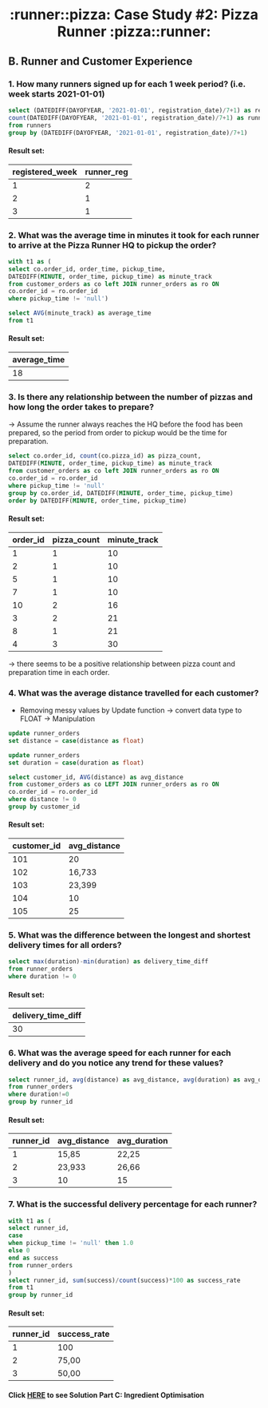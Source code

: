 <h1 align="center"> :runner::pizza: Case Study #2: Pizza Runner :pizza::runner:</h1>

## B. Runner and Customer Experience

###  1. How many runners signed up for each 1 week period? (i.e. week starts 2021-01-01)

```sql
select (DATEDIFF(DAYOFYEAR, '2021-01-01', registration_date)/7+1) as registered_week, 
count(DATEDIFF(DAYOFYEAR, '2021-01-01', registration_date)/7+1) as runner_reg
from runners
group by (DATEDIFF(DAYOFYEAR, '2021-01-01', registration_date)/7+1)
```

#### Result set:
| registered_week | runner_reg |
| --------------- | ---------- |
| 1        	  | 2          |
| 2        	  | 1          |
| 3        	  | 1          |

###  2. What was the average time in minutes it took for each runner to arrive at the Pizza Runner HQ to pickup the order?

```sql
with t1 as (
select co.order_id, order_time, pickup_time,
DATEDIFF(MINUTE, order_time, pickup_time) as minute_track
from customer_orders as co left JOIN runner_orders as ro ON
co.order_id = ro.order_id
where pickup_time != 'null')

select AVG(minute_track) as average_time
from t1
```

#### Result set:
| average_time |
| ------------ |
| 18           |

###  3. Is there any relationship between the number of pizzas and how long the order takes to prepare?

-> Assume the runner always reaches the HQ before the food has been prepared, so the period from order to pickup would be the time for preparation.

```sql
select co.order_id, count(co.pizza_id) as pizza_count,
DATEDIFF(MINUTE, order_time, pickup_time) as minute_track
from customer_orders as co left JOIN runner_orders as ro ON
co.order_id = ro.order_id
where pickup_time != 'null'
group by co.order_id, DATEDIFF(MINUTE, order_time, pickup_time)
order by DATEDIFF(MINUTE, order_time, pickup_time)
```

#### Result set:
| order_id   |  pizza_count  | minute_track |
| ---------- |  ------------ | ------------ |
| 1          |  1   	     | 10           |
| 2          |  1   	     | 10           |
| 5          |  1   	     | 10           |
| 7          |  1   	     | 10           |
| 10         |  2   	     | 16           |
| 3          |  2   	     | 21           |
| 8          |  1   	     | 21           |
| 4          |  3   	     | 30           |

-> there seems to be a positive relationship between pizza count and preparation time in each order.

### 4. What was the average distance travelled for each customer?

* Removing messy values by Update function -> convert data type to FLOAT -> Manipulation

```sql
update runner_orders
set distance = case(distance as float)

update runner_orders
set duration = case(duration as float)

select customer_id, AVG(distance) as avg_distance
from customer_orders as co LEFT JOIN runner_orders as ro ON
co.order_id = ro.order_id
where distance != 0
group by customer_id
```

#### Result set:
| customer_id | avg_distance |
| ----------- | ------------ |
| 101         | 20           |
| 102         | 16,733       |
| 103         | 23,399       |
| 104         | 10           |
| 105         | 25           |

###  5. What was the difference between the longest and shortest delivery times for all orders?

```sql
select max(duration)-min(duration) as delivery_time_diff
from runner_orders
where duration != 0
```

#### Result set:
| delivery_time_diff |
|  ----------------  |
|  30                |

###  6. What was the average speed for each runner for each delivery and do you notice any trend for these values?

```sql
select runner_id, avg(distance) as avg_distance, avg(duration) as avg_duration
from runner_orders
where duration!=0
group by runner_id
```

#### Result set:
| runner_id  |  avg_distance | avg_duration |
| ---------- |  ------------ | ------------ |
| 1          |  15,85        | 22,25        |
| 2          |  23,933       | 26,66        |
| 3          |  10   	     | 15           |

###  7. What is the successful delivery percentage for each runner?

```sql
with t1 as (
select runner_id, 
case 
when pickup_time != 'null' then 1.0
else 0
end as success
from runner_orders
)
select runner_id, sum(success)/count(success)*100 as success_rate
from t1
group by runner_id
```

#### Result set:
| runner_id | success_rate |
| --------- | ------------ |
| 1         | 100          |
| 2         | 75,00        |
| 3         | 50,00        |

#### Click [HERE](https://github.com/phucthichlai/SQL_8weekchallenge/blob/main/Case%20Study%202%20-%20Pizza%20Runner/Solution%3A%20C.%20Ingredient%20Optimisation.md) to see Solution Part C: Ingredient Optimisation
